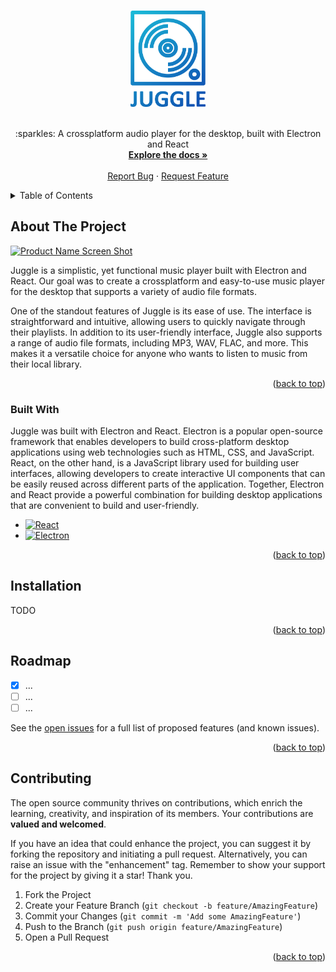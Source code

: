 <a name="readme-top"></a>

<!-- PROJECT LOGO -->
<br />
<div align="center">
  <a href="https://github.com/mario-hess/juggle">
    <img src="images/full_gradient.png" alt="Logo" width="120" >
  </a>
  <br />
  <br />
  <!-- <h3 align="center">Juggle</h3> -->

  <p align="center">
    :sparkles: A crossplatform audio player for the desktop, built with Electron and React
    <br />
    <a href="https://github.com/mario-hess/juggle"><strong>Explore the docs »</strong></a>
    <br />
    <br />
    <a href="https://github.com/mario-hess/juggle/issues">Report Bug</a>
    ·
    <a href="https://github.com/mario-hess/juggle/issues">Request Feature</a>
  </p>
</div>

<!-- TABLE OF CONTENTS -->
<details>
  <summary>Table of Contents</summary>
  <ol>
    <li>
      <a href="#about-the-project">About The Project</a>
      <ul>
        <li><a href="#built-with">Built With</a></li>
      </ul>
    </li>
    <li><a href="#installation">Installation</a></li>
    <li><a href="#roadmap">Roadmap</a></li>
    <li><a href="#contributing">Contributing</a></li>
    <!-- <li><a href="#license">License</a></li> -->
  </ol>
</details>

<!-- ABOUT THE PROJECT -->

## About The Project

[![Product Name Screen Shot][product-screenshot]](https://example.com)

Juggle is a simplistic, yet functional music player built with Electron and React. Our goal was to create a crossplatform and easy-to-use music player for the desktop that supports a variety of audio file formats.

One of the standout features of Juggle is its ease of use. The interface is straightforward and intuitive, allowing users to quickly navigate through their playlists. In addition to its user-friendly interface, Juggle also supports a range of audio file formats, including MP3, WAV, FLAC, and more. This makes it a versatile choice for anyone who wants to listen to music from their local library.

<p align="right">(<a href="#readme-top">back to top</a>)</p>

### Built With

Juggle was built with Electron and React. Electron is a popular open-source framework that enables developers to build cross-platform desktop applications using web technologies such as HTML, CSS, and JavaScript. React, on the other hand, is a JavaScript library used for building user interfaces, allowing developers to create interactive UI components that can be easily reused across different parts of the application. Together, Electron and React provide a powerful combination for building desktop applications that are convenient to build and user-friendly.

- [![React][react.js]][react-url]
- [![Electron][electron.js]][electron-url]

<p align="right">(<a href="#readme-top">back to top</a>)</p>

<!-- GETTING STARTED -->

## Installation

TODO

<p align="right">(<a href="#readme-top">back to top</a>)</p>

<!-- ROADMAP -->

## Roadmap

- [x] ...
- [ ] ...
- [ ] ...

See the [open issues](https://github.com/mario-hess/juggle/issues) for a full list of proposed features (and known issues).

<p align="right">(<a href="#readme-top">back to top</a>)</p>

<!-- CONTRIBUTING -->

## Contributing

The open source community thrives on contributions, which enrich the learning, creativity, and inspiration of its members. Your contributions are **valued and welcomed**.

If you have an idea that could enhance the project, you can suggest it by forking the repository and initiating a pull request. Alternatively, you can raise an issue with the "enhancement" tag. Remember to show your support for the project by giving it a star! Thank you.

1. Fork the Project
2. Create your Feature Branch (`git checkout -b feature/AmazingFeature`)
3. Commit your Changes (`git commit -m 'Add some AmazingFeature'`)
4. Push to the Branch (`git push origin feature/AmazingFeature`)
5. Open a Pull Request

<p align="right">(<a href="#readme-top">back to top</a>)</p>

<!-- LICENSE

## License

Distributed under the MIT License. See `LICENSE.txt` for more information.

<p align="right">(<a href="#readme-top">back to top</a>)</p>
-->
<!-- MARKDOWN LINKS & IMAGES -->
<!-- https://www.markdownguide.org/basic-syntax/#reference-style-links -->

[contributors-shield]: https://img.shields.io/github/contributors/mario-hess/juggle.svg?style=for-the-badge
[contributors-url]: https://github.com/mario-hess/juggle/graphs/contributors
[forks-shield]: https://img.shields.io/github/forks/mario-hess/juggle.svg?style=for-the-badge
[forks-url]: https://github.com/othneildrew/Best-README-Template/network/members
[stars-shield]: https://img.shields.io/github/stars/mario-hess/juggle.svg?style=for-the-badge
[stars-url]: https://github.com/mario-hess/juggle/stargazers
[issues-shield]: https://img.shields.io/github/issues/mario-hess/juggle.svg?style=for-the-badge
[issues-url]: https://github.com/mario-hess/juggle/issues
[license-shield]: https://img.shields.io/github/license/mario-hess/juggle.svg?style=for-the-badge
[license-url]: https://github.com/mario-hess/juggle/blob/master/LICENSE.txt
[linkedin-shield]: https://img.shields.io/badge/-LinkedIn-black.svg?style=for-the-badge&logo=linkedin&colorB=555
[linkedin-url]: https://linkedin.com/in/othneildrew
[product-screenshot]: images/screenshot.png
[react.js]: https://img.shields.io/badge/React-20232A?style=for-the-badge&logo=react&logoColor=61DAFB
[react-url]: https://reactjs.org/
[electron.js]: https://img.shields.io/badge/Electron-191970?style=for-the-badge&logo=Electron&logoColor=white
[electron-url]: https://www.electronjs.org/
